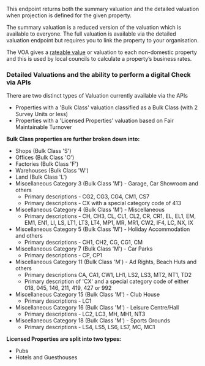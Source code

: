 This endpoint returns both the summary valuation and the detailed valuation when projection is defined for the given property.  

The summary valuation is a reduced version of the valuation which is available to everyone.  The full valuation is available via the detailed valuation endpoint but requires you to link the property to your organisation.

The VOA gives a [rateable value](https://www.gov.uk/guidance/how-non-domestic-property-including-plant-and-machinery-is-valued#rateable-value) or valuation to each non-domestic property and this is used by local councils to calculate a property’s business rates.

### Detailed Valuations and the ability to perform a digital Check via APIs

There are two distinct types of Valuation currently available via the APIs

- Properties with a 'Bulk Class' valuation classified as a Bulk Class (with 2 Survey Units or less) 
- Properties with a 'Licensed Properties' valuation based on Fair Maintainable Turnover

**Bulk Class properties are further broken down into:**
  - Shops (Bulk Class 'S')
  - Offices (Bulk Class 'O')
  - Factories (Bulk Class 'F')
  - Warehouses (Bulk Class 'W')
  - Land (Bulk Class 'L')
  - Miscellaneous Category 3 (Bulk Class 'M') - Garage, Car Showroom and others
    - Primary descriptions - CG2, CG3, CG4, CM1, CS7      
    - Primary descriptions - CX with a special category code of 413
  - Miscellaneous Category 4 (Bulk Class 'M') - Miscellaneous
    - Primary descriptions - CH, CH3, CL, CL1, CL2, CR, CR1, EL, EL1, EM, EM1, EN1, LI, LS, LT1, LT3, LT4, MP1, MR, MR1, CW2, IF4, LC, NX, IX
  - Miscellaneous Category 5 (Bulk Class 'M') - Holiday Accommodation and others
    - Primary descriptions - CH1, CH2, CG, CG1, CM
  - Miscellaneous Category 7 (Bulk Class 'M') - Car Parks
    - Primary descriptions - CP, CP1
  - Miscellaneous Category 11 (Bulk Class 'M') - Ad Rights, Beach Huts and others
    - Primary descriptions CA, CA1, CW1, LH1, LS2, LS3, MT2, NT1, TD2
    - Primary description of 'CX' and a special category code of either 018, 045, 146, 211, 419, 427 or 992
  - Miscellaneous Category 15 (Bulk Class 'M') - Club House
    - Primary descriptions - LC1
  - Miscellaneous Category 16 (Bulk Class 'M') - Leisure Centre/Hall
    - Primary descriptions - LC2, LC3, MH, MH1, NT3
  - Miscellaneous Category 18 (Bulk Class 'M') - Sports Grounds
    - Primary descriptions - LS4, LS5, LS6, LS7, MC, MC1

**Licensed Properties are split into two types:**
  - Pubs
  - Hotels and Guesthouses
